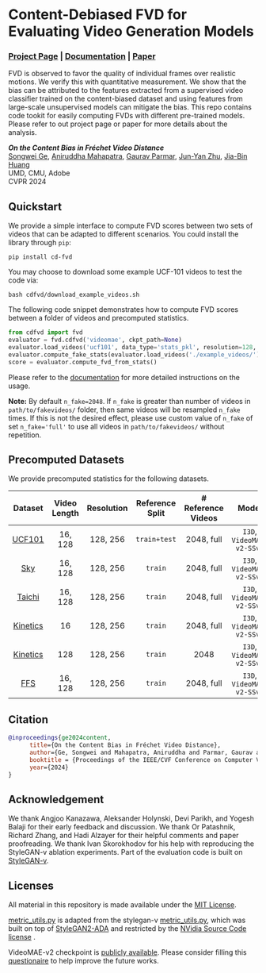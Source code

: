 # Content-Debiased FVD for Evaluating Video Generation Models

### [Project Page](https://content-debiased-fvd.github.io/) | [Documentation](https://content-debiased-fvd.github.io/documentation) | [Paper](https://arxiv.org/abs/2404.12391)

FVD is observed to favor the quality of individual frames over realistic motions. We verify this with quantitative measurement. We show that the bias can be attributed to the features extracted from a supervised video classifier trained on the content-biased dataset and using features from large-scale unsupervised models can mitigate the bias. This repo contains code tookit for easily computing FVDs with different pre-trained models. Please refer to out project page or paper for more details about the analysis. 

***On the Content Bias in Fréchet Video Distance*** <br>
[Songwei Ge](https://songweige.github.io/), [Aniruddha Mahapatra](https://anime26398.github.io/), [Gaurav Parmar](https://gauravparmar.com/), [Jun-Yan Zhu](https://www.cs.cmu.edu/~junyanz/), [Jia-Bin Huang](https://jbhuang0604.github.io/)<br>
UMD, CMU, Adobe<br>
CVPR 2024

## Quickstart
We provide a simple interface to compute FVD scores between two sets of videos that can be adapted to different scenarios. You could install the library through `pip`:
```
pip install cd-fvd
```

You may choose to download some example UCF-101 videos to test the code via:
```
bash cdfvd/download_example_videos.sh
```

The following code snippet demonstrates how to compute FVD scores between a folder of videos and precomputed statistics.
```python
from cdfvd import fvd
evaluator = fvd.cdfvd('videomae', ckpt_path=None)
evaluator.load_videos('ucf101', data_type='stats_pkl', resolution=128, sequence_length=16)
evaluator.compute_fake_stats(evaluator.load_videos('./example_videos/'))
score = evaluator.compute_fvd_from_stats()
```
Please refer to the [documentation](https://content-debiased-fvd.github.io/documentation) for more detailed instructions on the usage.

<b>Note:</b> By default `n_fake=2048`. If `n_fake` is greater than number of videos in `path/to/fakevideos/` folder, then same videos will be resampled `n_fake` times. If this is not the desired effect, please use custom value of `n_fake` of set `n_fake='full'` to use all videos in `path/to/fakevideos/` without repetition.

## Precomputed Datasets
We provide precomputed statistics for the following datasets. 

| Dataset             |  Video Length  | Resolution | Reference Split          | # Reference Videos | Model | Skip Frame # | Seed |
| :-:              | :---:     | :-:        | :-:            |  :-:          | :-: |  :-:          | :-: |
| [UCF101](https://www.crcv.ucf.edu/data/UCF101.php) | 16, 128     | 128, 256         | `train+test`        |  2048, full       |`I3D`, `VideoMAE-v2-SSv2`| 1 | 0 |
| [Sky](https://github.com/weixiong-ur/mdgan) | 16, 128     | 128, 256         | `train`        |  2048, full       |`I3D`, `VideoMAE-v2-SSv2`| 1 | 0 |
| [Taichi](https://github.com/AliaksandrSiarohin/first-order-model/blob/master/data/taichi-loading/README.md) | 16, 128     | 128, 256         | `train`        |  2048, full       |`I3D`, `VideoMAE-v2-SSv2`| 1 | 0 |
| [Kinetics](https://github.com/cvdfoundation/kinetics-dataset) | 16     | 128, 256         | `train`        |  2048, full       |`I3D`, `VideoMAE-v2-SSv2`| 1 | 0 |
| [Kinetics](https://github.com/cvdfoundation/kinetics-dataset) | 128     | 128, 256         | `train`        |  2048       |`I3D`, `VideoMAE-v2-SSv2`| 1 | 0 |
| [FFS](https://github.com/ondyari/FaceForensics) | 16, 128     | 128, 256         | `train`        |  2048, full       |`I3D`, `VideoMAE-v2-SSv2`| 1 | 0 |

## Citation

``` bibtex
@inproceedings{ge2024content,
      title={On the Content Bias in Fréchet Video Distance},
      author={Ge, Songwei and Mahapatra, Aniruddha and Parmar, Gaurav and Zhu, Jun-Yan and Huang, Jia-Bin},
      booktitle = {Proceedings of the IEEE/CVF Conference on Computer Vision and Pattern Recognition (CVPR)},
      year={2024}
}
```

## Acknowledgement

We thank Angjoo Kanazawa, Aleksander Holynski, Devi Parikh, and Yogesh Balaji for their early feedback and discussion. We thank Or Patashnik, Richard Zhang, and Hadi Alzayer for their helpful comments and paper proofreading. We thank Ivan Skorokhodov for his help with reproducing the StyleGAN-v ablation experiments. Part of the evaluation code is built on [StyleGAN-v](https://github.com/universome/stylegan-v).

## Licenses

All material in this repository is made available under the [MIT License](https://github.com/songweige/content-debiased-fvd/LICENSE). 

[metric_utils.py](https://github.com/songweige/content-debiased-fvd/utils/metric_utils.py) is adapted from the stylegan-v [metric_utils.py](https://github.com/universome/stylegan-v/blob/master/src/metrics/metric_utils.py), which was built on top of [StyleGAN2-ADA](https://github.com/nvlabs/stylegan2-ada) and restricted by the [NVidia Source Code license](https://nvlabs.github.io/stylegan2-ada-pytorch/license.html) .

VideoMAE-v2 checkpoint is [publicly available](https://github.com/OpenGVLab/VideoMAEv2/blob/master/docs/MODEL_ZOO.). Please consider filling this [questionaire](https://docs.google.com/forms/d/e/1FAIpQLSd1SjKMtD8piL9uxGEUwicerxd46bs12QojQt92rzalnoI3JA/viewform) to help improve the future works.
